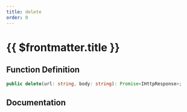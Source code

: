 ```yaml
---
title: delete
order: 0
---
```


# {{ $frontmatter.title }}

## Function Definition

```ts
public delete(url: string, body: string): Promise<IHttpResponse>;
```

## Documentation

<!--@include: ./parts/delete.md-->
